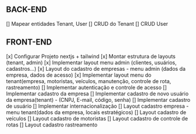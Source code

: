 ## BACK-END

[] Mapear entidades Tenant, User
[] CRUD do Tenant
[] CRUD User

## FRONT-END

[x] Configurar Projeto nextjs + tailwind
[x] Montar estrutura de layouts (tenant, admin)
[x] Implementar layout menu admin (clientes, usuários, cadastros...)
[x] Layout do cadastro de empresas - menu admin (dados da empresa, dados de acesso)
[x] Implementar layout menu do tenant(empresa, motoristas, veículos, manutenção, controle de rota, rastreamento)
[] Implementar autenticação e controle de acesso
[] Implementar cadastro da empresa
[] Implementar cadastro de novo usuário da empresa(tenant) - (CNPJ, E-mail, código, senha)
[] Implementar cadastro de usuário
[] Implementar internacionalização
[] Layout cadastro empresa - menu tenant(dados da empresa, locais estratégicos)
[] Layout cadastro de veículos
[] Layout cadastro de motoristas
[] Layout cadastro de controle de rotas
[] Layout cadastro rastreamento
